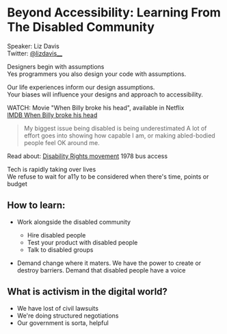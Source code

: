 # Beyond Accessibility: Learning From The Disabled Community
Speaker: Liz Davis  
Twitter: [@lizdavis__](http://www.twitter.com/lizdavis__)


Designers begin with assumptions  
Yes programmers you also design your code with assumptions.

Our life experiences inform our design assumptions.  
Your biases will influence your designs and approach to accessibility.  

WATCH: Movie "When Billy broke his head", available in Netflix  
[IMDB When Billy broke his head](https://www.imdb.com/title/tt0114914/)

> My biggest issue being disabled is being underestimated
A lot of effort goes into showing how capable I am, or making abled-bodied people feel OK around me.

Read about: [Disability Rights movement](https://www.nps.gov/articles/disabilityhistoryrightsmovement.htm)
1978 bus access

Tech is rapidly taking over lives  
We refuse to wait for a11y to be considered when there's time, points or budget  

## How to learn:
- Work alongside the disabled community
    - Hire disabled people
    - Test your product with disabled people
	- Talk to disabled groups

- Demand change where it maters. We have the power to create or destroy barriers. Demand that disabled people have a voice

## What is activism in the digital world?
- We have lost of civil lawsuits
- We're doing structured negotiations
- Our government is sorta, helpful





